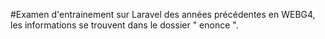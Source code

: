 #Examen d'entrainement sur Laravel des années précédentes en WEBG4, les informations se trouvent dans le dossier " enonce ".
